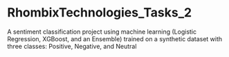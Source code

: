 # RhombixTechnologies_Tasks_2
A sentiment classification project using machine learning (Logistic Regression, XGBoost, and an Ensemble) trained on a synthetic dataset with three classes: Positive, Negative, and Neutral
